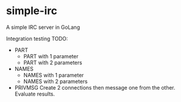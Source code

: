 # simple-irc
A simple IRC server in GoLang

Integration testing TODO:
- PART
    - PART with 1 parameter
    - PART with 2 parameters
- NAMES
    - NAMES with 1 parameter
    - NAMES with 2 parameters
- PRIVMSG
    Create 2 connections then message one from the other. Evaluate results.
